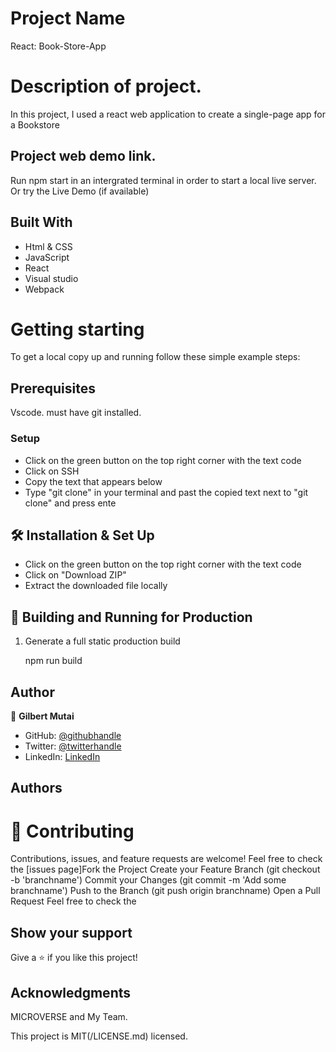 # Project Name 
React: Book-Store-App
# Description of project.
In this project, I used a react web application to create a single-page app for a Bookstore

## Project web demo link.
Run npm start in an intergrated terminal in order to start a local live server.
Or try the Live Demo (if available)

## Built With 
- Html & CSS
- JavaScript
- React
- Visual studio
- Webpack

# Getting starting 
To get a local copy up and running follow these simple example steps:

## Prerequisites
 Vscode. 
 must have git installed.

### Setup
- Click on the green button on the top right corner with the text code
- Click on SSH
- Copy the text that appears below 
- Type "git clone" in your terminal and past the copied text next to "git clone" and press ente

## 🛠 Installation & Set Up
- Click on the green button on the top right corner with the text code
- Click on "Download ZIP"
- Extract the downloaded file locally

## 🚀 Building and Running for Production

1. Generate a full static production build

   npm run build

## Author
👤 **Gilbert Mutai**

- GitHub: [@githubhandle](https://github.com/Mutai-Gilbert)
- Twitter: [@twitterhandle](https://twitter.com/@nerdmutai)
- LinkedIn: [LinkedIn](https://www.linkedin.com/in/mutai-gilbert-2a5a42137/)
## Authors

# 🤝 Contributing
 Contributions, issues, and feature requests are welcome! Feel free to check the [issues page]Fork the Project Create your Feature Branch (git checkout -b 'branchname') Commit your Changes (git commit -m 'Add some branchname') Push to the Branch (git push origin branchname) Open a Pull Request Feel free to check the

## Show your support 
Give a ⭐️ if you like this project!

## Acknowledgments 
MICROVERSE and My Team.

This project is MIT(/LICENSE.md) licensed.